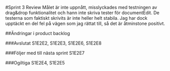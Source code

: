 #Sprint 3 Review
Målet är inte uppnått, misslyckades med testningen av drag&drop funktionalitet och hann inte skriva tester för documentEdit. De testerna som faktiskt skrivits är inte heller helt stabila. Jag har dock upptäckt en del fel på vägen som jag rättat till, så det är åtminstone positivt.

##Ändringar i product backlog

###Avslutat
S1E2E2, S1E2E3, S1E2E6, S1E2E8

###Följer med till nästa sprint
S1E2E7

###Ogiltiga
S1E2E4, S1E2E5